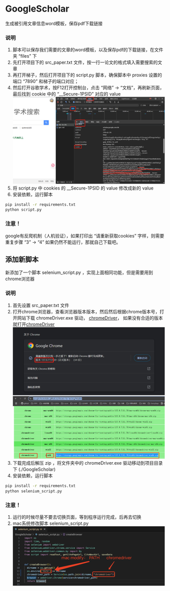 # GoogleScholar
生成被引用文章信息word模板，保存pdf下载链接
### 说明
1. 脚本可以保存我们需要的文章的word模板，以及保存pdf的下载链接，在文件夹 “files” 下
2. 先打开项目下的 src_paper.txt 文件，按一行一论文的格式填入需要搜索的文章
3. 再打开梯子，然后打开项目下的 script.py 脚本，确保脚本中 proxies 设置的端口 “7890” 和梯子的端口对应；
4. 然后打开谷歌学术，按F12打开控制台，点击 “网络” -> “文档”，再刷新页面，最后找到 cookie 中的 “__Secure-1PSID” 对应的 value
![如图](images/one.png)
5. 将 script.py 中 cookies 的 __Secure-1PSID 的 value 修改成新的 value
6. 安装依赖，运行脚本
``` bash
pip install -r requirements.txt
python script.py
```
### 注意！
google有反爬机制（人机验证），如果打印出 “请重新获取cookies” 字样，则需要重复步骤 “3” -> “4”
如果仍然不能运行，那就自己下载吧。

## 添加新脚本
新添加了一个脚本 selenium_script.py ，实现上面相同功能，但是需要用到chrome浏览器
### 说明
1. 首先设置 src_paper.txt 文件
2. 打开chrome浏览器，查看浏览器版本版本，然后然后根据chrome版本号，打开网站下载 chromeDriver.exe 驱动，
[chromeDriver](https://googlechromelabs.github.io/chrome-for-testing/#stable)，
如果没有合适的版本就打开[chromeDriver](https://blog.csdn.net/zhoukeguai/article/details/113247342)
![如图1](images/two.png)
![如图2](images/three.png)
3. 下载完成后解压 zip ，将文件夹中的 chromeDriver.exe 驱动移动到项目目录下 (./GoogleScholar)
4. 安装依赖，运行脚本
``` bash
pip install -r requirements.txt
python selenium_script.py
```
### 注意！
1. 运行的时候尽量不要去切换页面，等到程序运行完成，后再去切换
2. mac系统修改脚本 selenium_script.py
![如图3](images/four.png)

